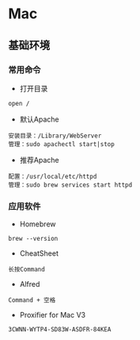 # Mac

## 基础环境

### 常用命令
- 打开目录
```
open /
```
- 默认Apache
```
安装目录：/Library/WebServer
管理：sudo apachectl start|stop
```
- 推荐Apache
```
配置：/usr/local/etc/httpd
管理：sudo brew services start httpd
```

### 应用软件
- Homebrew
```
brew --version
```
- CheatSheet
```
长按Command
```
- Alfred
```
Command + 空格
```
- Proxifier for Mac V3
```
3CWNN-WYTP4-SD83W-ASDFR-84KEA
```
